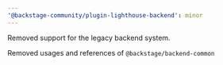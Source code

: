 ```yaml
---
'@backstage-community/plugin-lighthouse-backend': minor
---
```


Removed support for the legacy backend system.

Removed usages and references of `@backstage/backend-common`

